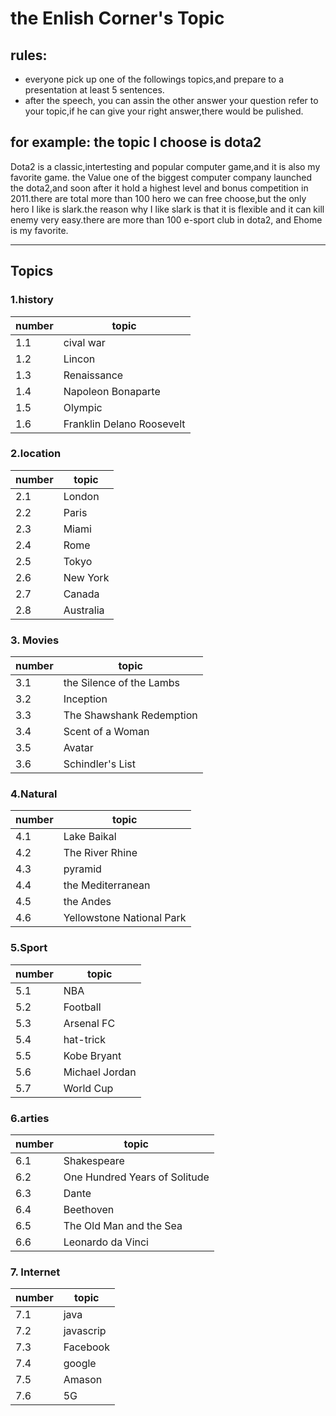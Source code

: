 # the Enlish Corner's Topic
## rules:
-  everyone pick up one of the followings topics,and prepare to a presentation at least 5 sentences.
-  after the speech, you can assin the other answer your  question refer to your topic,if he can give your right answer,there would be pulished.
## for example: the topic I choose is dota2
>
Dota2 is a classic,intertesting and popular computer game,and it is also my favorite game. the Value one of the biggest computer company launched the dota2,and soon after it  hold a highest level and  bonus competition in 2011.there are total more than 100 hero we can free choose,but the only hero I like is slark.the reason why I like slark is that it is flexible and it can kill enemy very easy.there are more than 100 e-sport club in dota2, and Ehome is my favorite.
>

---
## Topics
### 1.history

 number|topic
 ---|---
    1.1| cival war
    1.2| Lincon
    1.3| Renaissance
    1.4| Napoleon Bonaparte
    1.5| Olympic
    1.6| Franklin Delano Roosevelt
###  2.location
number|topic
---|---
   2.1| London
   2.2| Paris
   2.3| Miami
   2.4| Rome
   2.5| Tokyo
   2.6| New York
  2.7| Canada
   2.8| Australia
### 3. Movies
number|topic
---|---
 3.1| the Silence of the Lambs
 3.2| Inception
 3.3| The Shawshank Redemption
 3.4| Scent of a Woman
 3.5| Avatar
 3.6| Schindler's List

### 4.Natural
number|topic
---|---
 4.1| Lake Baikal
 4.2 |The River Rhine
 4.3 |pyramid
  4.4 |the Mediterranean
 4.5|the Andes
  4.6| Yellowstone National Park
### 5.Sport
number|topic
---|---
  5.1| NBA
  5.2 |Football
  5.3 |Arsenal FC
  5.4 |hat-trick
  5.5 |Kobe Bryant
  5.6 |Michael Jordan
  5.7 |World Cup
### 6.arties
number|topic
---|---
  6.1| Shakespeare
  6.2 |One Hundred Years of Solitude
  6.3 |Dante
  6.4 |Beethoven
  6.5 |The Old Man and the Sea
  6.6 |Leonardo da Vinci
### 7. Internet
number|topic
---|---
  7.1|  java
  7.2 | javascrip
  7.3 | Facebook
  7.4 | google
  7.5 | Amason
  7.6 | 5G
  
